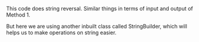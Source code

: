 This code does string reversal.
Similar things in terms of input and output of Method 1.

But here we are using another inbuilt class called StringBuilder, which will helps us to make operations on string easier.

